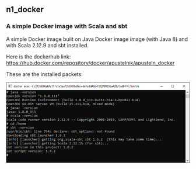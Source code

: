 ## n1_docker
### A simple Docker image with Scala and sbt

A simple Docker image built on Java Docker image image (with Java 8) and with Scala 2.12.9 and sbt installed.

Here is the dockerhub link: https://hub.docker.com/repository/docker/apustelnik/apusteln_docker

These are the installed packets:

![Installed Packets](https://github.com/apusteln/n1_docker/blob/master/img/installed_packets.png)
